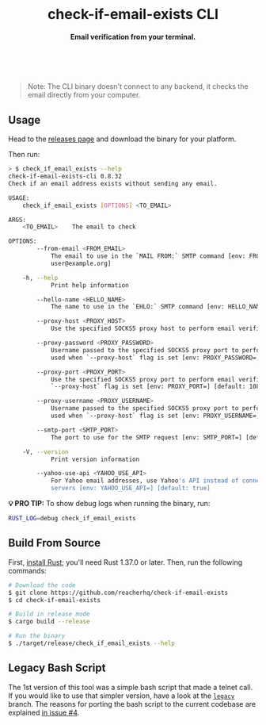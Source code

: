 <br /><br /><br />

<h1 align="center">check-if-email-exists CLI</h1>
<h4 align="center">Email verification from your terminal.</h4>

<br /><br /><br />

> Note: The CLI binary doesn't connect to any backend, it checks the email directly from your computer.

## Usage

Head to the [releases page](https://github.com/reacherhq/check-if-email-exists/releases) and download the binary for your platform.

Then run:

```bash
> $ check_if_email_exists --help
check-if-email-exists-cli 0.8.32
Check if an email address exists without sending any email.

USAGE:
    check_if_email_exists [OPTIONS] <TO_EMAIL>

ARGS:
    <TO_EMAIL>    The email to check

OPTIONS:
        --from-email <FROM_EMAIL>
            The email to use in the `MAIL FROM:` SMTP command [env: FROM_EMAIL=] [default:
            user@example.org]

    -h, --help
            Print help information

        --hello-name <HELLO_NAME>
            The name to use in the `EHLO:` SMTP command [env: HELLO_NAME=] [default: localhost]

        --proxy-host <PROXY_HOST>
            Use the specified SOCKS5 proxy host to perform email verification [env: PROXY_HOST=]

        --proxy-password <PROXY_PASSWORD>
            Username passed to the specified SOCKS5 proxy port to perform email verification. Only
            used when `--proxy-host` flag is set [env: PROXY_PASSWORD=]

        --proxy-port <PROXY_PORT>
            Use the specified SOCKS5 proxy port to perform email verification. Only used when
            `--proxy-host` flag is set [env: PROXY_PORT=] [default: 1080]

        --proxy-username <PROXY_USERNAME>
            Username passed to the specified SOCKS5 proxy port to perform email verification. Only
            used when `--proxy-host` flag is set [env: PROXY_USERNAME=]

        --smtp-port <SMTP_PORT>
            The port to use for the SMTP request [env: SMTP_PORT=] [default: 25]

    -V, --version
            Print version information

        --yahoo-use-api <YAHOO_USE_API>
            For Yahoo email addresses, use Yahoo's API instead of connecting directly to their SMTP
            servers [env: YAHOO_USE_API=] [default: true]
```

**💡 PRO TIP:** To show debug logs when running the binary, run:

```bash
RUST_LOG=debug check_if_email_exists
```

## Build From Source

First, [install Rust](https://www.rust-lang.org/tools/install); you'll need Rust 1.37.0 or later. Then, run the following commands:

```bash
# Download the code
$ git clone https://github.com/reacherhq/check-if-email-exists
$ cd check-if-email-exists

# Build in release mode
$ cargo build --release

# Run the binary
$ ./target/release/check_if_email_exists --help
```

## Legacy Bash Script

The 1st version of this tool was a simple bash script that made a telnet call. If you would like to use that simpler version, have a look at the [`legacy`](https://github.com/reacherhq/check-if-email-exists/tree/legacy) branch. The reasons for porting the bash script to the current codebase are explained [in issue #4](https://github.com/reacherhq/check-if-email-exists/issues/4).
